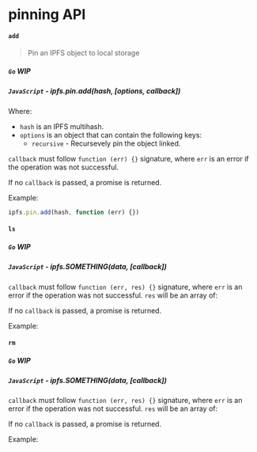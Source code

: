 pinning API
===========

#### `add`

> Pin an IPFS object to local storage

##### `Go` **WIP**

##### `JavaScript` - ipfs.pin.add(hash, [options, callback])

Where:

- `hash` is an IPFS multihash.
- `options` is an object that can contain the following keys:
  - `recursive` - Recursevely pin the object linked.

`callback` must follow `function (err) {}` signature, where `err` is an error if the operation was not successful.

If no `callback` is passed, a promise is returned.

Example:

```JavaScript
ipfs.pin.add(hash, function (err) {})
```


#### `ls`

> 

##### `Go` **WIP**

##### `JavaScript` - ipfs.SOMETHING(data, [callback])

`callback` must follow `function (err, res) {}` signature, where `err` is an error if the operation was not successful. `res` will be an array of:

If no `callback` is passed, a promise is returned.

Example:



#### `rm`

> 

##### `Go` **WIP**

##### `JavaScript` - ipfs.SOMETHING(data, [callback])

`callback` must follow `function (err, res) {}` signature, where `err` is an error if the operation was not successful. `res` will be an array of:

If no `callback` is passed, a promise is returned.

Example:

